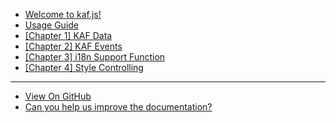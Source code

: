 - [Welcome to kaf.js!](/en/)
- [Usage Guide](/en/guide)
- [[Chapter 1] KAF Data](/en/kafdata)
- [[Chapter 2] KAF Events](/en/kafevents)
- [[Chapter 3] i18n Support Function](/en/i18n)
- [[Chapter 4] Style Controlling](/en/style)

---

- [View On GitHub](https://github.com/mtsgi/kafjs)
- [Can you help us improve the documentation?](https://github.com/mtsgi/kafjs/tree/master/docs/en)
